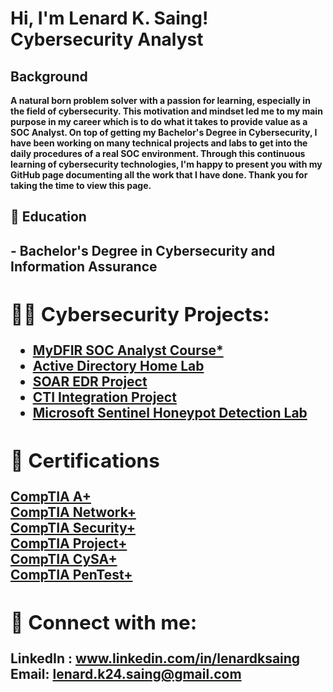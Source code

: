<h1>Hi, I'm Lenard K. Saing! <br/>Cybersecurity Analyst</a>

<h2> Background </h2>
 <b> A natural born problem solver with a passion for learning, especially in the field of cybersecurity. This motivation and mindset led me to my main purpose in my career which is to do what it takes to provide value as a SOC Analyst. On top of getting my Bachelor's Degree in Cybersecurity, I have been working on many technical projects and labs to get into the daily procedures of a real SOC environment. Through this continuous learning of cybersecurity technologies, I'm happy to present you with my GitHub page documenting all the work that I have done. Thank you for taking the time to view this page.</b>

<h2> 📜 Education <h2>
- <b> Bachelor's Degree in Cybersecurity and Information Assurance <b>
  
<h2>👨‍💻 Cybersecurity Projects:</h2>

- <b> <a href="https://github.com/K24Saing/MyDFIR-SOC-Analyst-Course">MyDFIR SOC Analyst Course*</a>
- <b> [Active Directory Home Lab](https://github.com/K24Saing/Active-Directory-Home-Project) </b><br>
- <b> [SOAR EDR Project](https://github.com/K24Saing/SOAR-EDR-Project) </b><br>
- <b> [CTI Integration Project](https://github.com/K24Saing/CTI-Integration-Project) </b><br>
- <b> [Microsoft Sentinel Honeypot Detection Lab](https://github.com/K24Saing/Microsoft-Sentinel-Honeypot-Detection-Lab)

<h2>👔 Certifications </h2>
<a href="https://github.com/K24Saing/Certifications/blob/main/CompTIA%20A%2B%20ce%20certificate.pdf">CompTIA A+</a><br>
<a href="https://github.com/K24Saing/Certifications/blob/main/CompTIA%20Network%2B%20ce%20certificate%20(1).pdf">CompTIA Network+</a><br>
<a href="https://github.com/K24Saing/Certifications/blob/main/CompTIA%20Security%2B%20ce%20certificate.pdf">CompTIA Security+</a><br>
<a href="https://github.com/K24Saing/Certifications/blob/main/CompTIA%20Project%2B%20certificate.pdf">CompTIA Project+</a><br>
<a href="https://github.com/K24Saing/Certifications/blob/main/CompTIA%20CySA%2B%20ce%20certificate.pdf">CompTIA CySA+</a><br>
<a href="https://github.com/K24Saing/Certifications/blob/main/CompTIA%20PenTest%2B%20ce%20certificate.pdf">CompTIA PenTest+</a>

<h2> 🤳 Connect with me:</h2>

LinkedIn : www.linkedin.com/in/lenardksaing <br>
Email: lenard.k24.saing@gmail.com

<!--
**joshmadakor1/joshmadakor1** is a ✨ _special_ ✨ repository because its `README.md` (this file) appears on your GitHub profile.

Here are some ideas to get you started:

- 🔭 I’m currently working on ...
- 🌱 I’m currently learning ...
- 👯 I’m looking to collaborate on ...
- 🤔 I’m looking for help with ...
- 💬 Ask me about ...
- 📫 How to reach me: ...
- 😄 Pronouns: ...
- ⚡ Fun fact: ...
-->
